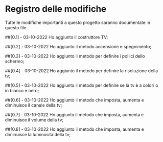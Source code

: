 # Registro delle modifiche
Tutte le modifiche importanti a questo progetto saranno documentate in questo file.

##[0.1] - 03-10-2022
Ho aggiunto il costruttore TV;

##[0.2] - 03-10-2022
Ho aggiunto il metodo accensione e spegnimento;

##[0.3] - 03-10-2022
Ho aggiunto il metodo per definire i pollici dello schermo;

##[0.4] - 03-10-2022
Ho aggiunto il metodo per definire la risoluzione della tv;

##[0.5] - 03-10-2022
Ho aggiunto il metodo per definire se la tv è a colori o in bianco e nero;

##[0.6] - 03-10-2022
Ho aggiunto il metodo che imposta, aumenta e diminuisce il canale della tv;

##[0.7] - 03-10-2022
Ho aggiunto il metodo che imposta, aumenta e diminuisce il volume della tv;

##[0.8] - 03-10-2022
Ho aggiunto il metodo che imposta, aumenta e diminuisce la luminosità della tv;

